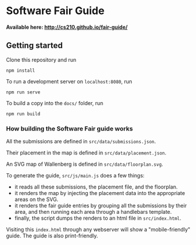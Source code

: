 # Software Fair Guide

**Available here: http://cs210.github.io/fair-guide/**

## Getting started

Clone this repository and run

```
npm install
```

To run a development server on `localhost:8080`, run

```
npm run serve
```

To build a copy into the `docs/` folder, run

```
npm run build
```

### How building the Software Fair guide works

All the submissions are defined in `src/data/submissions.json`.

Their placement in the map is defined in `src/data/placement.json`.

An SVG map of Wallenberg is defined in `src/data/floorplan.svg`.

To generate the guide, `src/js/main.js` does a few things:

- it reads all these submissions, the placement file, and the floorplan.
- it renders the map by injecting the placement data into the appropriate areas on the SVG.
- it renders the fair guide entries by grouping all the submissions by their area, and then running each area through a handlebars template.
- finally, the script dumps the renders to an html file in `src/index.html`.

Visiting this `index.html` through any webserver will show a "mobile-friendly" guide. The guide is also print-friendly.
